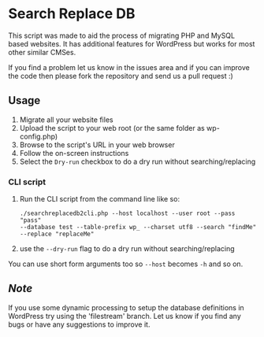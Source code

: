 # Search Replace DB

This script was made to aid the process of migrating PHP and MySQL based websites. It has additional features for WordPress but works for most other similar CMSes.

If you find a problem let us know in the issues area and if you can improve the code then please fork the repository and send us a pull request :)

## Usage

1. Migrate all your website files
2. Upload the script to your web root (or the same folder as wp-config.php)
3. Browse to the script's URL in your web browser
4. Follow the on-screen instructions
5. Select the `Dry-run` checkbox to do a dry run without searching/replacing

### CLI script

1. Run the CLI script from the command line like so:
   ```
   ./searchreplacedb2cli.php --host localhost --user root --pass "pass"
   --database test --table-prefix wp_ --charset utf8 --search "findMe"
   --replace "replaceMe"
   ```
2. use the `--dry-run` flag to do a dry run without searching/replacing

You can use short form arguments too so `--host` becomes `-h` and so on.

## _Note_

If you use some dynamic processing to setup the database definitions in WordPress try using the 'filestream' branch. Let us know if you find any bugs or have any suggestions to improve it.
